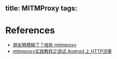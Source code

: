 title: MITMProxy
tags:
---


# References

- [朋友圈模糊了？咱有 mitmproxy](https://codingstyle.cn/topics/107)
- [mitmproxy实践教程之调试 Android 上 HTTP流量](https://greenrobot.me/devpost/how-to-debug-android-http-get-started/)
